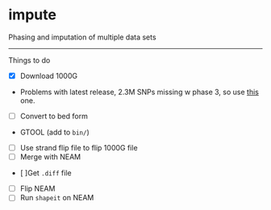 # impute
Phasing and imputation of multiple data sets

----------------------

Things to do
- [x] Download 1000G 
 - Problems with latest release, 2.3M SNPs missing w phase 3, so use [this](https://mathgen.stats.ox.ac.uk/impute/data_download_1000G_phase1_integrated_SHAPEIT2_16-06-14.html) one.
- [ ] Convert to bed form
 - GTOOL (add to `bin/`)
- [ ] Use strand flip file to flip 1000G file
- [ ] Merge with NEAM
 -  [ ]Get `.diff` file
- [ ] Flip NEAM
- [ ] Run `shapeit` on NEAM
